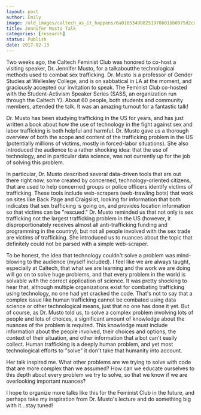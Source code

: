 ```yaml
---
layout: post
author: Emily
image: /old_images/caltech_as_it_happens/6a0105349b8251970b01bb0975d2cd970d.jpg
title: Jennifer Musto Talk
categories: [research]
status: Publish
date: 2017-02-13
---
```



Two weeks ago, the Caltech Feminist Club was honored to co-host a visiting speaker, Dr. Jennifer Musto, for a talkaboutthe technological methods used to combat sex trafficking. Dr. Musto is a professor of Gender Studies at Wellesley College, and is on sabbatical in LA at the moment, and graciously accepted our invitation to speak. The Feminist Club co-hosted with the Student-Activism Speaker Series (SASS, an organization run through the Caltech Y). About 60 people, both students and community members, attended the talk. It was an amazing turnout for a fantastic talk!

Dr. Musto has been studying trafficking in the US for years, and has just written a book about how the use of technology in the fight against sex and labor trafficking is both helpful and harmful. Dr. Musto gave us a thorough overview of both the scope and content of the trafficking problem in the US (potentially millions of victims, mostly in forced-labor situations). She also introduced the audience to a rather shocking idea: that the use of technology, and in particular data science, was not currently up for the job of solving this problem.

In particular, Dr. Musto described several data-driven tools that are out there right now, some created by concerned, technology-oriented citizens, that are used to help concerned groups or police officers identify victims of trafficking. These tools include web-scrapers (web-trawling bots) that work on sites like Back Page and Craigslist, looking for information that both indicates that sex trafficking is going on, and provides location information so that victims can be "rescued." Dr. Musto reminded us that not only is sex trafficking not the largest trafficking problem in the US (however, it disproportionately receives almost all anti-trafficking funding and programming in the country), but not all people involved with the sex trade are victims of trafficking. She introduced us to nuances about the topic that definitely could not be parsed with a simple web-scraper.

To be honest, the idea that technology couldn't solve a problem was mind-blowing to the audience (myself included). I feel like we are always taught, especially at Caltech, that what we are learning and the work we are doing will go on to solve huge problems, and that every problem in the world is solvable with the correct application of science. It was pretty shocking to hear that, although multiple organizations exist for combating trafficking using technology, no one had yet cracked the code. That's not to say that a complex issue like human trafficking cannot be combated using data science or other technological means, just that no one has done it yet. But of course, as Dr. Musto told us, to solve a complex problem involving lots of people and lots of choices, a significant amount of knowledge about the nuances of the problem is required. This knowledge must include information about the people involved, their choices and options, the context of their situation, and other information that a bot can't easily collect. Human trafficking is a deeply human problem, and yet most technological efforts to "solve" it don't take that humanity into account.

Her talk inspired me. What other problems are we trying to solve with code that are more complex than we assumed? How can we educate ourselves to this depth about every problem we try to solve, so that we know if we are overlooking important nuances?

I hope to organize more talks like this for the Feminist Club in the future, and perhaps take my inspiration from Dr. Musto's lecture and do something big with it...stay tuned!

